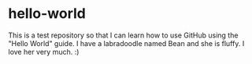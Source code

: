 # hello-world
This is a test repository so that I can learn how to use GitHub using the "Hello World" guide.
I have a labradoodle named Bean and she is fluffy.
I love her very much. :)

